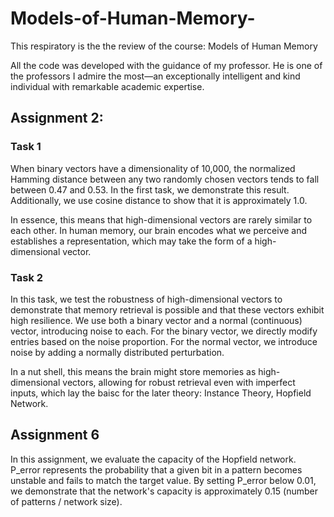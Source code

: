 # Models-of-Human-Memory-

This respiratory is the the review of the course: Models of Human Memory 

All the code was developed with the guidance of my professor. He is one of the professors I admire the most—an exceptionally intelligent and kind individual with remarkable academic expertise.

## Assignment 2: 
### Task 1 

When binary vectors have a dimensionality of 10,000, the normalized Hamming distance between any two randomly chosen vectors tends to fall between 0.47 and 0.53. In the first task, we demonstrate this result. Additionally, we use cosine distance to show that it is approximately 1.0.

In essence, this means that high-dimensional vectors are rarely similar to each other. In human memory, our brain encodes what we perceive and establishes a representation, which may take the form of a high-dimensional vector.

### Task 2 

In this task, we test the robustness of high-dimensional vectors to demonstrate that memory retrieval is possible and that these vectors exhibit high resilience. We use both a binary vector and a normal (continuous) vector, introducing noise to each. For the binary vector, we directly modify entries based on the noise proportion. For the normal vector, we introduce noise by adding a normally distributed perturbation. 

In a nut shell, this means the brain might store memories as high-dimensional vectors, allowing for robust retrieval even with imperfect inputs, which lay the baisc for the later theory: Instance Theory, Hopfield Network. 


## Assignment 6 
In this assignment, we evaluate the capacity of the Hopfield network. P_error represents the probability that a given bit in a pattern becomes unstable and fails to match the target value. By setting P_error below 0.01, we demonstrate that the network's capacity is approximately 0.15 (number of patterns / network size).
